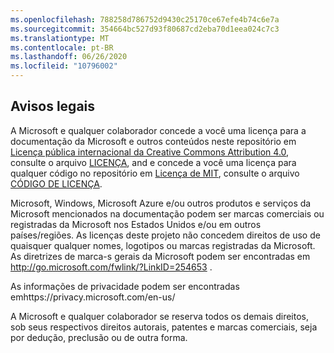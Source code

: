```yaml
---
ms.openlocfilehash: 788258d786752d9430c25170ce67efe4b74c6e7a
ms.sourcegitcommit: 354664bc527d93f80687cd2eba70d1eea024c7c3
ms.translationtype: MT
ms.contentlocale: pt-BR
ms.lasthandoff: 06/26/2020
ms.locfileid: "10796002"
---
```

## Avisos legais
A Microsoft e qualquer colaborador concede a você uma licença para a documentação da Microsoft e outros conteúdos neste repositório em [Licença pública internacional da Creative Commons Attribution 4.0](https://creativecommons.org/licenses/by/4.0/legalcode), consulte o arquivo [LICENÇA](LICENSE), and e concede a você uma licença para qualquer código no repositório em [Licença de MIT](https://opensource.org/licenses/MIT), consulte o arquivo [CÓDIGO DE LICENÇA](LICENSE-CODE).

Microsoft, Windows, Microsoft Azure e/ou outros produtos e serviços da Microsoft mencionados na documentação podem ser marcas comerciais ou registradas da Microsoft nos Estados Unidos e/ou em outros países/regiões.
As licenças deste projeto não concedem direitos de uso de quaisquer qualquer nomes, logotipos ou marcas registradas da Microsoft.
As diretrizes de marca-s gerais da Microsoft podem ser encontradas em http://go.microsoft.com/fwlink/?LinkID=254653 .

As informações de privacidade podem ser encontradas emhttps://privacy.microsoft.com/en-us/

A Microsoft e qualquer colaborador se reserva todos os demais direitos, sob seus respectivos direitos autorais, patentes e marcas comerciais, seja por dedução, preclusão ou de outra forma.